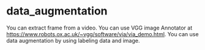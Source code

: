 # data_augmentation
You can extract frame from a video. You can use VGG image Annotator at https://www.robots.ox.ac.uk/~vgg/software/via/via_demo.html. You can use data augmentation by using labeling data and image. 
